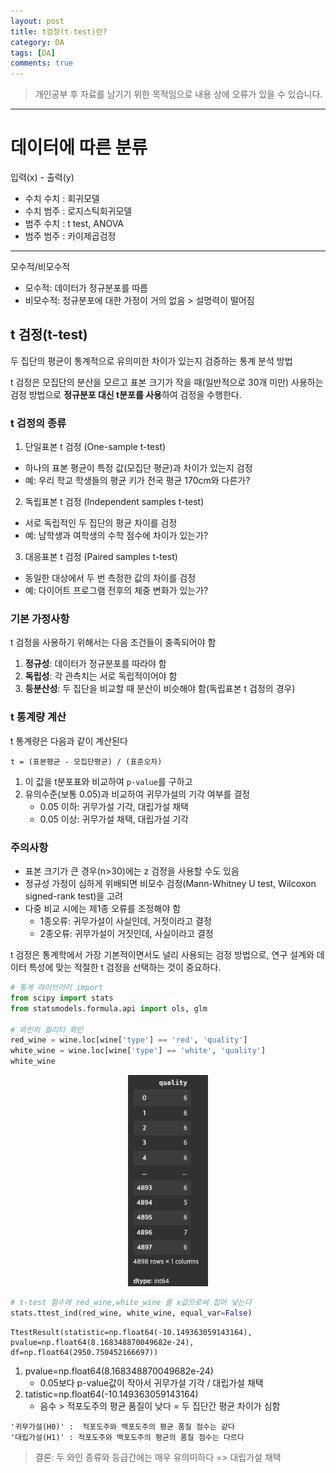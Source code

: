 ```yaml
---
layout: post
title: t검정(t-test)란?
category: DA
tags: [DA]
comments: true
---
```


> 개인공부 후 자료를 남기기 위한 목적임으로 내용 상에 오류가 있을 수 있습니다.    

<hr>

# 데이터에 따른 분류

입력(x)   - 출력(y)

- 수치             수치    : 회귀모델
- 수치             범주    : 로지스틱회귀모델
- 범주             수치    : t test, ANOVA
- 범주             범주    : 카이제곱검정

---
모수적/비모수적
- 모수적: 데이터가 정규분포를 따름
- 비모수적: 정규분포에 대한 가정이 거의 없음 > 설명력이 떨어짐


## t 검정(t-test)

두 집단의 평균이 통계적으로 유의미한 차이가 있는지 검증하는 통계 분석 방법

t 검정은 모집단의 분산을 모르고 표본 크기가 작을 때(일반적으로 30개 미만) 사용하는 검정 방법으로 **정규분포 대신 t분포를 사용**하여 검정을 수행한다.


### t 검정의 종류

1. 단일표본 t 검정 (One-sample t-test)
- 하나의 표본 평균이 특정 값(모집단 평균)과 차이가 있는지 검정
- 예: 우리 학교 학생들의 평균 키가 전국 평균 170cm와 다른가?

2. 독립표본 t 검정 (Independent samples t-test)
- 서로 독립적인 두 집단의 평균 차이를 검정
- 예: 남학생과 여학생의 수학 점수에 차이가 있는가?

3. 대응표본 t 검정 (Paired samples t-test)
- 동일한 대상에서 두 번 측정한 값의 차이를 검정
- 예: 다이어트 프로그램 전후의 체중 변화가 있는가?


### 기본 가정사항

t 검정을 사용하기 위해서는 다음 조건들이 충족되어야 함 

1. **정규성**: 데이터가 정규분포를 따라야 함
2. **독립성**: 각 관측치는 서로 독립적이어야 함
3. **등분산성**: 두 집단을 비교할 때 분산이 비슷해야 함(독립표본 t 검정의 경우)


### t 통계량 계산

t 통계량은 다음과 같이 계산된다

```
t = (표본평균 - 모집단평균) / (표준오차)
```

1. 이 값을 t분포표와 비교하여 `p-value`를 구하고
2. 유의수준(보통 0.05)과 비교하여 귀무가설의 기각 여부를 결정
    - 0.05 이하: 귀무가설 기각, 대립가설 채택
    - 0.05 이상: 귀무가설 채택, 대립가설 기각 



### 주의사항

- 표본 크기가 큰 경우(n>30)에는 z 검정을 사용할 수도 있음
- 정규성 가정이 심하게 위배되면 비모수 검정(Mann-Whitney U test, Wilcoxon signed-rank test)을 고려
- 다중 비교 시에는 제1종 오류를 조정해야 함
    - 1종오류: 귀무가설이 사실인데, 거젓이라고 결정
    - 2종오류: 귀무가설이 거짓인데, 사실이라고 결정 

t 검정은 통계학에서 가장 기본적이면서도 널리 사용되는 검정 방법으로, 연구 설계와 데이터 특성에 맞는 적절한 t 검정을 선택하는 것이 중요하다.


```python
# 통계 라이브러리 import 
from scipy import stats
from statsmodels.formula.api import ols, glm

# 와인의 퀄리티 확인 
red_wine = wine.loc[wine['type'] == 'red', 'quality']
white_wine = wine.loc[wine['type'] == 'white', 'quality']
white_wine
```

<center>
<figure>
<img src="/assets/post-img/DA/43.png" alt="" width="30%">
</figure>
</center>

```python 
# t-test 함수에 red_wine,white_wine 를 x값으로써 집어 넣는다 
stats.ttest_ind(red_wine, white_wine, equal_var=False)
```
```
TtestResult(statistic=np.float64(-10.149363059143164), 
pvalue=np.float64(8.168348870049682e-24), df=np.float64(2950.750452166697))
```

1. pvalue=np.float64(8.168348870049682e-24)
    - 0.05보다 p-value값이 작아서 귀무가설 기각 / 대립가설 채택 
2. tatistic=np.float64(-10.149363059143164)
    - 음수 > 적포도주의 평균 품질이 낮다 = 두 집단간 평균 차이가 심함 


```
'귀무가설(H0)' :  적포도주와 백포도주의 평균 품질 점수는 같다
'대립가설(H1)' : 적포도주와 백포도주의 평균의 품질 점수는 다르다
```

> 결론: 두 와인 종류와 등급간에는 매우 유의미하다 => 대립가설 채택 